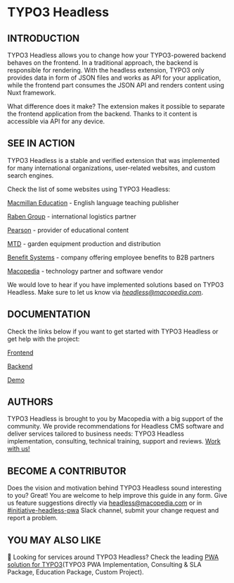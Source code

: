# TYPO3 Headless

## INTRODUCTION

TYPO3 Headless allows you to change how your TYPO3-powered backend behaves on the frontend. In a traditional approach, the backend is responsible for rendering. With the headless extension, TYPO3 only provides data in form of JSON files and works as API for your application, while the frontend part consumes the JSON API and renders content using Nuxt framework.

What difference does it make?
The extension makes it possible to separate the frontend application from the backend. Thanks to it content is accessible via API for any device.

## SEE IN ACTION

TYPO3 Headless is a stable and verified extension that was implemented for many international organizations, user-related websites, and custom search engines.

Check the list of some websites using TYPO3 Headless:

[Macmillan Education](https://www.macmillanenglish.com/) -
English language teaching publisher

[Raben Group](https://www.raben-group.com/) -
international logistics partner

[Pearson](https://www.pearson.pl/) -
provider of educational content

[MTD](https://mtd-en.com/) -
garden equipment production and distribution

[Benefit Systems](https://www.benefitsystems.pl/en/) -
company offering employee benefits to B2B partners

[Macopedia](https://macopedia.com/) -
technology partner and software vendor

We would love to hear if you have implemented solutions based on TYPO3 Headless. Make sure to let us know via *headless@macopedia.com*.

## DOCUMENTATION

Check the links below if you want to get started with TYPO3 Headless or get help with the project:

[Frontend](https://typo3-headless.github.io/nuxt-typo3/)

[Backend](https://docs.typo3.org/p/friendsoftypo3/headless/main/en-us/Index.html)

[Demo](https://github.com/TYPO3-Headless/pwa-demo)

## AUTHORS

TYPO3 Headless is brought to you by Macopedia with a big support of the community. We provide recommendations for Headless CMS software and deliver services tailored to business needs: TYPO3 Headless implementation, consulting, technical training, support and reviews. [Work with us!](https://macopedia.com/products/pwa?utm_source=GitHub)

## BECOME A CONTRIBUTOR

Does the vision and motivation behind TYPO3 Headless sound interesting to you? Great! You are welcome to help improve this guide in any form. Give us feature suggestions directly via headless@macopedia.com or in [#initiative-headless-pwa](https://typo3.slack.com/archives/CDJK80WV6) Slack channel, submit your change request and report a problem.

## YOU MAY ALSO LIKE
:pushpin: Looking for services around TYPO3 Headless? Check the leading [PWA solution for TYPO3](https://t3pwa.com/?utm_source=GitHub)(TYPO3 PWA Implementation, Consulting & SLA Package, Education Package, Custom Project).
